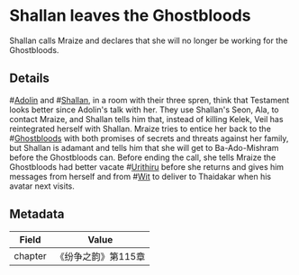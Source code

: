 # Shallan leaves the Ghostbloods
Shallan calls Mraize and declares that she will no longer be working for the Ghostbloods.

## Details
#[Adolin](characters/adolin) and #[Shallan](characters/shallan), in a room with their three spren, think that Testament looks better since Adolin's talk with her. They use Shallan's Seon, Ala, to contact Mraize, and Shallan tells him that, instead of killing Kelek, Veil has reintegrated herself with Shallan. Mraize tries to entice her back to the #[Ghostbloods](misc/ghostbloods) with both promises of secrets and threats against her family, but Shallan is adamant and tells him that she will get to Ba-Ado-Mishram before the Ghostbloods can. Before ending the call, she tells Mraize the Ghostbloods had better vacate #[Urithiru](locations/urithiru) before she returns and gives him messages from herself and from #[Wit](characters/wit) to deliver to Thaidakar when his avatar next visits.

## Metadata
| Field | Value |
| ----- | ----- |
| chapter | 《纷争之韵》第115章 |
